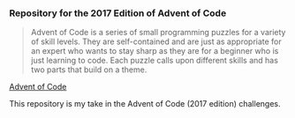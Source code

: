 ### Repository for the 2017 Edition of Advent of Code

> Advent of Code is a series of small programming puzzles for a variety of skill levels. They are self-contained and are just as appropriate for an expert who wants to stay sharp as they are for a beginner who is just learning to code. Each puzzle calls upon different skills and has two parts that build on a theme. 

[Advent of Code](https://adventofcode.com/)

This repository is my take in the Advent of Code (2017 edition) challenges.
